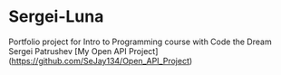 # Sergei-Luna
Portfolio project for Intro to Programming course with Code the Dream
Sergei Patrushev
[My Open API Project] (https://github.com/SeJay134/Open_API_Project)